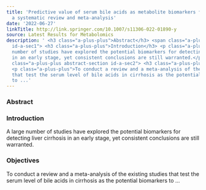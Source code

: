 ```yaml
---
title: 'Predictive value of serum bile acids as metabolite biomarkers for liver cirrhosis:
  a systematic review and meta-analysis'
date: '2022-06-27'
linkTitle: http://link.springer.com/10.1007/s11306-022-01890-y
source: Latest Results for Metabolomics
description: ' <h3 class="a-plus-plus">Abstract</h3> <span class="a-plus-plus abstract-section
  id-a-sec1"> <h3 class="a-plus-plus">Introduction</h3> <p class="a-plus-plus">A large
  number of studies have explored the potential biomarkers for detecting liver cirrhosis
  in an early stage, yet consistent conclusions are still warranted.</p> </span> <span
  class="a-plus-plus abstract-section id-a-sec2"> <h3 class="a-plus-plus">Objectives</h3>
  <p class="a-plus-plus">To conduct a review and a meta-analysis of the existing studies
  that test the serum level of bile acids in cirrhosis as the potential biomarkers
  to ...'
---
```

 <h3 class="a-plus-plus">Abstract</h3> <span class="a-plus-plus abstract-section id-a-sec1"> <h3 class="a-plus-plus">Introduction</h3> <p class="a-plus-plus">A large number of studies have explored the potential biomarkers for detecting liver cirrhosis in an early stage, yet consistent conclusions are still warranted.</p> </span> <span class="a-plus-plus abstract-section id-a-sec2"> <h3 class="a-plus-plus">Objectives</h3> <p class="a-plus-plus">To conduct a review and a meta-analysis of the existing studies that test the serum level of bile acids in cirrhosis as the potential biomarkers to ...